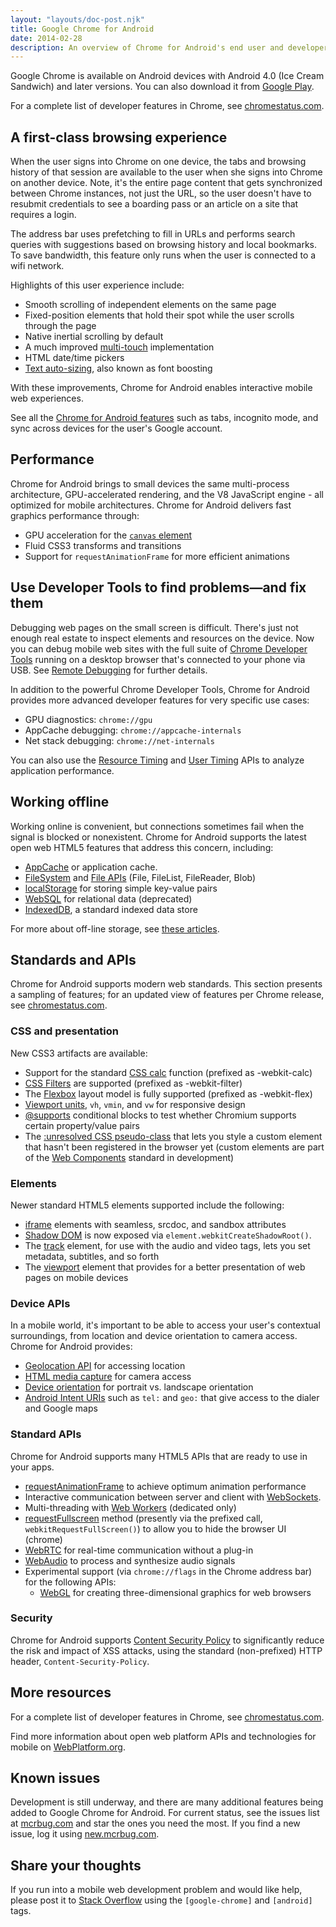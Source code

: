 ```yaml
---
layout: "layouts/doc-post.njk"
title: Google Chrome for Android
date: 2014-02-28
description: An overview of Chrome for Android's end user and developer features.
---
```


Google Chrome is available on Android devices with Android 4.0 (Ice Cream Sandwich) and later
versions. You can also download it from [Google Play][1].

For a complete list of developer features in Chrome, see [chromestatus.com][2].

## A first-class browsing experience

When the user signs into Chrome on one device, the tabs and browsing history of that session are
available to the user when she signs into Chrome on another device. Note, it's the entire page
content that gets synchronized between Chrome instances, not just the URL, so the user doesn't have
to resubmit credentials to see a boarding pass or an article on a site that requires a login.

The address bar uses prefetching to fill in URLs and performs search queries with suggestions based
on browsing history and local bookmarks. To save bandwidth, this feature only runs when the user is
connected to a wifi network.

Highlights of this user experience include:

- Smooth scrolling of independent elements on the same page
- Fixed-position elements that hold their spot while the user scrolls through the page
- Native inertial scrolling by default
- A much improved [multi-touch][3] implementation
- HTML date/time pickers
- [Text auto-sizing][4], also known as font boosting

With these improvements, Chrome for Android enables interactive mobile web experiences.

See all the [Chrome for Android features][5] such as tabs, incognito mode, and sync across devices
for the user's Google account.

## Performance

Chrome for Android brings to small devices the same multi-process architecture, GPU-accelerated
rendering, and the V8 JavaScript engine - all optimized for mobile architectures. Chrome for Android
delivers fast graphics performance through:

- GPU acceleration for the [`canvas` element][6]
- Fluid CSS3 transforms and transitions
- Support for `requestAnimationFrame` for more efficient animations

## Use Developer Tools to find problems—and fix them

Debugging web pages on the small screen is difficult. There's just not enough real estate to inspect
elements and resources on the device. Now you can debug mobile web sites with the full suite of
[Chrome Developer Tools][7] running on a desktop browser that's connected to your phone via USB. See
[Remote Debugging][8] for further details.

In addition to the powerful Chrome Developer Tools, Chrome for Android provides more advanced
developer features for very specific use cases:

- GPU diagnostics: `chrome://gpu`
- AppCache debugging: `chrome://appcache-internals`
- Net stack debugging: `chrome://net-internals`

You can also use the [Resource Timing][9] and [User Timing][10] APIs to analyze application
performance.

## Working offline

Working online is convenient, but connections sometimes fail when the signal is blocked or
nonexistent. Chrome for Android supports the latest open web HTML5 features that address this
concern, including:

- [AppCache][11] or application cache.
- [FileSystem][12] and [File APIs][13] (File, FileList, FileReader, Blob)
- [localStorage][14] for storing simple key-value pairs
- [WebSQL][15] for relational data (deprecated)
- [IndexedDB][16], a standard indexed data store

For more about off-line storage, see [these articles][17].

## Standards and APIs

Chrome for Android supports modern web standards. This section presents a sampling of features; for
an updated view of features per Chrome release, see [chromestatus.com][18].

### CSS and presentation

New CSS3 artifacts are available:

- Support for the standard [CSS calc][19] function (prefixed as -webkit-calc)
- [CSS Filters][20] are supported (prefixed as -webkit-filter)
- The [Flexbox][21] layout model is fully supported (prefixed as -webkit-flex)
- [Viewport units][22], `vh`, `vmin`, and `vw` for responsive design
- [@supports][23] conditional blocks to test whether Chromium supports certain property/value pairs
- The [:unresolved CSS pseudo-class][24] that lets you style a custom element that hasn't been
  registered in the browser yet (custom elements are part of the [Web Components][25] standard in
  development)

### Elements

Newer standard HTML5 elements supported include the following:

- [iframe][26] elements with seamless, srcdoc, and sandbox attributes
- [Shadow DOM][27] is now exposed via `element.webkitCreateShadowRoot()`.
- The [track][28] element, for use with the audio and video tags, lets you set metadata, subtitles,
  and so forth
- The [viewport][29] element that provides for a better presentation of web pages on mobile devices

### Device APIs

In a mobile world, it's important to be able to access your user's contextual surroundings, from
location and device orientation to camera access. Chrome for Android provides:

- [Geolocation API][30] for accessing location
- [HTML media capture][31] for camera access
- [Device orientation][32] for portrait vs. landscape orientation
- [Android Intent URIs][33] such as `tel:` and `geo:` that give access to the dialer and Google maps

### Standard APIs

Chrome for Android supports many HTML5 APIs that are ready to use in your apps.

- [requestAnimationFrame][34] to achieve optimum animation performance
- Interactive communication between server and client with [WebSockets][35].
- Multi-threading with [Web Workers][36] (dedicated only)
- [requestFullscreen][37] method (presently via the prefixed call, `webkitRequestFullScreen()`) to
  allow you to hide the browser UI (chrome)
- [WebRTC][38] for real-time communication without a plug-in
- [WebAudio][39] to process and synthesize audio signals
- Experimental support (via `chrome://flags` in the Chrome address bar) for the following APIs:
  - [WebGL][40] for creating three-dimensional graphics for web browsers

### Security

Chrome for Android supports [Content Security Policy][41] to significantly reduce the risk and
impact of XSS attacks, using the standard (non-prefixed) HTTP header, `Content-Security-Policy`.

## More resources

For a complete list of developer features in Chrome, see [chromestatus.com][42].

Find more information about open web platform APIs and technologies for mobile on
[WebPlatform.org][43].

## Known issues

Development is still underway, and there are many additional features being added to Google Chrome
for Android. For current status, see the issues list at [mcrbug.com][44] and star the ones you need
the most. If you find a new issue, log it using [new.mcrbug.com][45].

## Share your thoughts

If you run into a mobile web development problem and would like help, please post it to [Stack
Overflow][46] using the `[google-chrome]` and `[android]` tags.

[1]: https://play.google.com/store/apps/details?id=com.android.chrome
[2]: http://chromestatus.com/
[3]: http://www.html5rocks.com/mobile/touch.html
[4]: https://bugs.webkit.org/show_bug.cgi?id=84186
[5]: http://www.google.com/intl/en/chrome/android/features.html
[6]: http://www.html5rocks.com/tutorials/canvas/performance
[7]: /devtools/index.html
[8]: /devtools/docs/remote-debugging
[9]: https://developer.mozilla.org/en-US/docs/Web/API/Resource_Timing_API/Using_the_Resource_Timing_API
[10]: http://www.html5rocks.com/en/tutorials/webperformance/usertiming/
[11]: https://developer.mozilla.org/en-US/docs/Web/HTML/Using_the_application_cache
[12]: https://developer.mozilla.org/en-US/docs/Web/API/FileSystem
[13]: https://developer.mozilla.org/en-US/docs/Web/API/File
[14]: https://web.dev/storage-for-the-web/
[15]: https://web.dev/storage-for-the-web/
[16]: https://developer.mozilla.org/en-US/docs/IndexedDB
[17]: https://web.dev/storage-for-the-web/
[18]: https://chromestatus.com
[19]: https://developer.mozilla.org/en-US/docs/Web/CSS/calc()
[20]: https://developer.mozilla.org/en-US/docs/Web/CSS/filter
[21]: https://developer.mozilla.org/en-US/docs/CSS/Using_CSS_flexible_boxes
[22]: https://developer.mozilla.org/en-US/docs/CSS/length
[23]: https://developer.mozilla.org/en-US/docs/Web/CSS/@supports
[24]: http://www.html5rocks.com/en/tutorials/webcomponents/customelements/#fouc
[25]: https://developers.google.com/web/fundamentals/web-components/customelements
[26]: https://developer.mozilla.org/en-US/docs/HTML/Element/iframe
[27]: http://www.html5rocks.com/tutorials/webcomponents/shadowdom/
[28]: https://developer.mozilla.org/en-US/docs/HTML/Element/track
[29]: https://web.dev/responsive-web-design-basics/#viewport
[30]: https://developer.mozilla.org/en-US/docs/Web/API/Geolocation_API
[31]: http://www.w3.org/TR/2010/WD-html-media-capture-20100928/
[32]: http://www.html5rocks.com/tutorials/device/orientation/
[33]: http://developer.android.com/guide/appendix/g-app-intents.html
[34]: http://www.html5rocks.com/en/tutorials/speed/animations/
[35]: https://developer.mozilla.org/en-US/docs/WebSockets
[36]: http://www.html5rocks.com/en/tutorials/workers/basics/
[37]: http://www.html5rocks.com/en/mobile/fullscreen/#toc-request
[38]: https://developer.mozilla.org/en-US/docs/Web/API/WebRTC_API
[39]: https://developer.mozilla.org/en-US/docs/Web/API/Web_Audio_API
[40]: https://developer.mozilla.org/en-US/docs/Web/API/WebGL_API
[41]: https://developer.mozilla.org/en-US/docs/Web/HTTP/CSP
[42]: http://chromestatus.com/
[43]: https://web.dev/responsive-web-design-basics/
[44]: http://mcrbug.com
[45]: http://new.mcrbug.com
[46]: http://stackoverflow.com/questions/tagged/google-chrome+android
